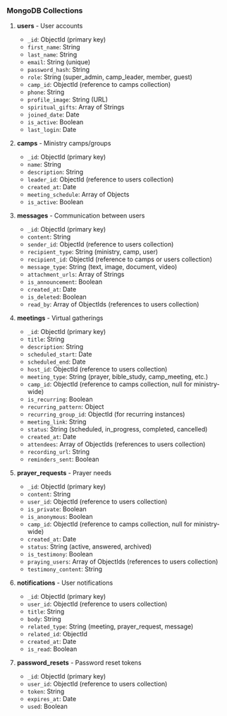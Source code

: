 ### MongoDB Collections

1. **users** - User accounts
   - `_id`: ObjectId (primary key)
   - `first_name`: String
   - `last_name`: String
   - `email`: String (unique)
   - `password_hash`: String
   - `role`: String (super_admin, camp_leader, member, guest)
   - `camp_id`: ObjectId (reference to camps collection)
   - `phone`: String
   - `profile_image`: String (URL)
   - `spiritual_gifts`: Array of Strings
   - `joined_date`: Date
   - `is_active`: Boolean
   - `last_login`: Date

2. **camps** - Ministry camps/groups
   - `_id`: ObjectId (primary key)
   - `name`: String
   - `description`: String
   - `leader_id`: ObjectId (reference to users collection)
   - `created_at`: Date
   - `meeting_schedule`: Array of Objects
   - `is_active`: Boolean

3. **messages** - Communication between users
   - `_id`: ObjectId (primary key)
   - `content`: String
   - `sender_id`: ObjectId (reference to users collection)
   - `recipient_type`: String (ministry, camp, user)
   - `recipient_id`: ObjectId (reference to camps or users collection)
   - `message_type`: String (text, image, document, video)
   - `attachment_urls`: Array of Strings
   - `is_announcement`: Boolean
   - `created_at`: Date
   - `is_deleted`: Boolean
   - `read_by`: Array of ObjectIds (references to users collection)

4. **meetings** - Virtual gatherings
   - `_id`: ObjectId (primary key)
   - `title`: String
   - `description`: String
   - `scheduled_start`: Date
   - `scheduled_end`: Date
   - `host_id`: ObjectId (reference to users collection)
   - `meeting_type`: String (prayer, bible_study, camp_meeting, etc.)
   - `camp_id`: ObjectId (reference to camps collection, null for ministry-wide)
   - `is_recurring`: Boolean
   - `recurring_pattern`: Object
   - `recurring_group_id`: ObjectId (for recurring instances)
   - `meeting_link`: String
   - `status`: String (scheduled, in_progress, completed, cancelled)
   - `created_at`: Date
   - `attendees`: Array of ObjectIds (references to users collection)
   - `recording_url`: String
   - `reminders_sent`: Boolean

5. **prayer_requests** - Prayer needs
   - `_id`: ObjectId (primary key)
   - `content`: String
   - `user_id`: ObjectId (reference to users collection)
   - `is_private`: Boolean
   - `is_anonymous`: Boolean
   - `camp_id`: ObjectId (reference to camps collection, null for ministry-wide)
   - `created_at`: Date
   - `status`: String (active, answered, archived)
   - `is_testimony`: Boolean
   - `praying_users`: Array of ObjectIds (references to users collection)
   - `testimony_content`: String

6. **notifications** - User notifications
   - `_id`: ObjectId (primary key)
   - `user_id`: ObjectId (reference to users collection)
   - `title`: String
   - `body`: String
   - `related_type`: String (meeting, prayer_request, message)
   - `related_id`: ObjectId
   - `created_at`: Date
   - `is_read`: Boolean

7. **password_resets** - Password reset tokens
   - `_id`: ObjectId (primary key)
   - `user_id`: ObjectId (reference to users collection)
   - `token`: String
   - `expires_at`: Date
   - `used`: Boolean
